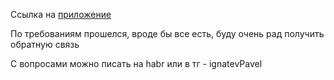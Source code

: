 Ссылка на [приложение](https://habr-calendar.web.app/)

По требованиям прошелся, вроде бы все есть, буду очень рад получить обратную связь

С вопросами можно писать на habr или в тг - ignatevPavel
